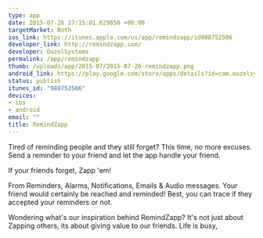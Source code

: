 ```yaml
--- 
type: app
date: 2015-07-26 17:15:01.629850 +00:00
targetMarket: Both
ios_link: https://itunes.apple.com/us/app/remindzapp/id988752506
developer_link: http://remindzapp.com/
developer: OuzelSystems
permalink: /app/remindzapp
thumb: /uploads/app/2015-07/2015-07-26-remindzapp.png
android_link: https://play.google.com/store/apps/details?id=com.ouzelsystems.remindzapp
status: publish
itunes_id: "988752506"
devices: 
- ios
- android
email: ""
title: RemindZapp
---
```


Tired of reminding people and they still forget? This time, no more excuses.
Send a reminder to your friend and let the app handle your friend.

If your friends forget, Zapp 'em!

From Reminders, Alarms, Notifications, Emails & Audio messages.
Your friend would certainly be reached and reminded!
Best, you can trace if they accepted your reminders or not.


Wondering what's our inspiration behind RemindZapp? It's not just about Zapping others, its about giving value to our friends. Life is busy, 
